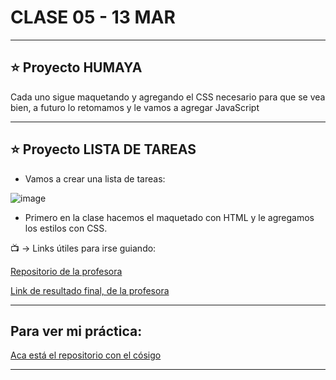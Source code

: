 # CLASE 05 - 13 MAR

---

## :star: Proyecto HUMAYA

Cada uno sigue maquetando y agregando el CSS necesario para que se vea bien, a futuro lo retomamos y le vamos a agregar JavaScript

---

## :star: Proyecto LISTA DE TAREAS

- Vamos a crear una lista de tareas:

![image](https://user-images.githubusercontent.com/72580574/224829013-312dca1a-fc10-466b-8ece-88f727915570.png)

- Primero en la clase hacemos el maquetado con HTML y le agregamos los estilos con CSS.

:tv: -> Links útiles para irse guiando:

[Repositorio de la profesora](https://github.com/GiselaFlores/ListaDeTareas)

[Link de resultado final, de la profesora](https://listadetareasjs-cac.netlify.app/)

---

## Para ver mi práctica:

[Aca está el repositorio con el cósigo](https://github.com/eugenia1984/listaDeTareas)

---

